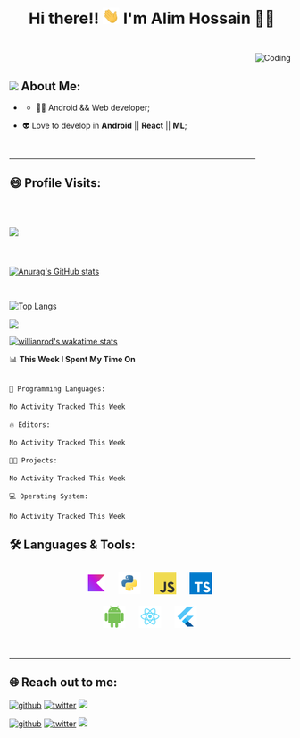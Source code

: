 # <p align="center">️ **Hi there!! <img src="https://raw.githubusercontent.com/SanjayDevTech/SanjayDevTech/master/assets/wave.gif" alt="waving hand" width="30px"> I'm Alim Hossain** 🎯️🚀️</p>

<br/>

<img align="right" alt="Coding" height="200" src="https://media.giphy.com/media/Y4ak9Ki2GZCbJxAnJD/giphy.gif">

<br/>

## <img src="https://media.giphy.com/media/WUlplcMpOCEmTGBtBW/giphy.gif" width="30"> **About Me:**



- - 🧑‍💻 Android && Web developer;

- 👽 Love to develop in **Android** || **React** || **ML**;

<br/>

---

## 😄 **Profile Visits:**

<br />

![](https://komarev.com/ghpvc/?username=AlimHossain-dev&style=flat-square)
---

<br />

[![Anurag's GitHub stats](https://github-readme-stats.vercel.app/api?username=AlimHossain-dev)](https://github.com/anuraghazra/github-readme-stats)

<br />

[![Top Langs](https://github-readme-stats.vercel.app/api/top-langs/?username=AlimHossain-dev&layout=compact)](https://github.com/anuraghazra/github-readme-stats)

<ber />

<img align="center" src="https://github-readme-streak-stats.herokuapp.com/?user=AlimHossain-dev&theme=vue-dark&hide_border=true"/>

<br/>


[![willianrod's wakatime stats](https://github-readme-stats.vercel.app/api/wakatime?username=AlimHossain)](https://github.com/anuraghazra/github-readme-stats)


📊 **This Week I Spent My Time On** 

```text

💬 Programming Languages: 

No Activity Tracked This Week

🔥 Editors: 

No Activity Tracked This Week

🐱‍💻 Projects: 

No Activity Tracked This Week

💻 Operating System: 

No Activity Tracked This Week

```

## 🛠️ **Languages & Tools:**

<p align="center">

  <img align="center" style="margin: 10px" src="https://raw.githubusercontent.com/github/explore/80688e429a7d4ef2fca1e82350fe8e3517d3494d/topics/kotlin/kotlin.png" alt="Kotlin" width="30" />

  <img align="center" style="margin: 10px" src="https://raw.githubusercontent.com/github/explore/80688e429a7d4ef2fca1e82350fe8e3517d3494d/topics/python/python.png" alt="Python" width="40"  />

  <img align="center" style="margin: 10px" src="https://raw.githubusercontent.com/github/explore/80688e429a7d4ef2fca1e82350fe8e3517d3494d/topics/javascript/javascript.png" alt="JavaScript" width="40"  />

  <img align="center" style="margin: 10px" src="https://raw.githubusercontent.com/github/explore/80688e429a7d4ef2fca1e82350fe8e3517d3494d/topics/typescript/typescript.png" alt="TypeScript" width="40"  />

<br />

  <img align="center" style="margin: 10px" src="https://raw.githubusercontent.com/github/explore/80688e429a7d4ef2fca1e82350fe8e3517d3494d/topics/android/android.png" alt="Android" width="40" />

  <img align="center" style="margin: 10px" src="https://raw.githubusercontent.com/github/explore/80688e429a7d4ef2fca1e82350fe8e3517d3494d/topics/react/react.png" alt="React" width="40"  />

   <img align="center" style="margin: 10px" src="https://raw.githubusercontent.com/github/explore/cebd63002168a05a6a642f309227eefeccd92950/topics/flutter/flutter.png" alt="Flutter" width="40"  />

</p>

<br/>

---

## 🌐 **Reach out to me:** ️




[<img src='https://cdn.jsdelivr.net/npm/simple-icons@3.0.1/icons/github.svg' alt='github' height='40'>](https://github.com/AlimHossain-dev)  [<img src='https://img.shields.io/badge/twitter-%231DA1F2.svg?&style=for-the-badge&logo=twitter&logoColor=white' alt='twitter' height='40'>](https://www.twitter.com/AlimHossain0)  [<img src='https://img.shields.io/badge/linkedin-%23E4405F.svg?&style=for-the-badge&logo=instagram&logoColor=white' height='40'>](https://www.linkedin.com/AlimHossain)  

[<img src='https://img.shields.io/badge/github-%23100000.svg?&style=for-the-badge&logo=github&logoColor=white' alt='github' height='40'>](https://github.com/AlimHossain-dev)  [<img src='https://img.shields.io/badge/twitter-%231DA1F2.svg?&style=for-the-badge&logo=twitter&logoColor=white' alt='twitter' height='40'>](https://www.twitter.com/AlimHossain-dev)  [<img src='https://img.shields.io/badge/instagram-%23E4405F.svg?&style=for-the-badge&logo=instagram&logoColor=white' height='40'>](https://www.instagram.com/itz_rambo07/)  



